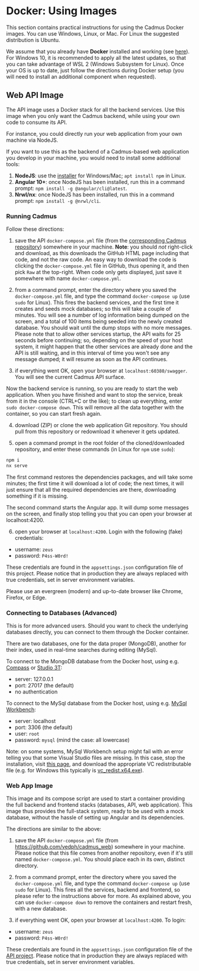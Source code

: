 # Docker: Using Images

This section contains practical instructions for using the Cadmus Docker images. You can use Windows, Linux, or Mac. For Linux the suggested distribution is Ubuntu.

We assume that you already have **Docker** installed and working (see [here](./docker-setup.md)). For Windows 10, it is recommended to apply all the latest updates, so that you can take advantage of WSL 2 (Windows Subsystem for Linux). Once your OS is up to date, just follow the directions during Docker setup (you will need to install an additional component when requested).

## Web API Image

The API image uses a Docker stack for all the backend services. Use this image when you only want the Cadmus backend, while using your own code to consume its API.

For instance, you could directly run your web application from your own machine via NodeJS.

If you want to use this as the backend of a Cadmus-based web application you develop in your machine, you would need to install some additional tools:

1. **NodeJS**: use the [installer](https://nodejs.org/en/download/) for Windows/Mac; `apt install npm` in Linux.
2. **Angular 10+**: once NodeJS has been installed, run this in a command prompt: `npm install -g @angular/cli@latest`.
3. **Nrwl/nx**: once NodeJS has been installed, run this in a command prompt: `npm install -g @nrwl/cli`.

### Running Cadmus

Follow these directions:

1. save the API `docker-compose.yml` file (from the [corresponding Cadmus repository](../README.md#projects_directory)) somewhere in your machine. **Note**: you should _not_ right-click and download, as this downloads the GitHub HTML page including that code, and not the raw code. An easy way to download the code is clicking the `docker-compose.yml` file in GitHub, thus opening it, and then pick `Raw` at the top-right. When code only gets displayed, just save it somewhere with name `docker-compose.yml`.

2. from a command prompt, enter the directory where you saved the `docker-compose.yml` file, and type the command `docker-compose up` (use `sudo` for Linux). This fires the backend services, and the first time it creates and seeds mock databases; so this will take a couple of minutes. You will see a number of log information being dumped on the screen, and a total of 100 items being seeded into the newly created database. You should wait until the dump stops with no more messages. Please note that to allow other services startup, the API waits for 25 seconds before continuing; so, depending on the speed of your host system, it might happen that the other services are already done and the API is still waiting, and in this interval of time you won't see any message dumped; it will resume as soon as the API continues.

3. if everything went OK, open your browser at `localhost:60380/swagger`. You will see the current Cadmus API surface.

Now the backend service is running, so you are ready to start the web application. When you have finished and want to stop the service, break from it in the console (CTRL+C or the like); to clean up everything, enter `sudo docker-compose down`. This will remove all the data together with the container, so you can start fresh again.

4. download (ZIP) or clone the web application Git repository. You should pull from this repository or redownload it whenever it gets updated.

5. open a command prompt in the root folder of the cloned/downloaded repository, and enter these commands (in Linux for `npm` use `sudo`):

```bash
npm i
nx serve
```

The first command restores the dependencies packages, and will take some minutes; the first time it will download a lot of code; the next times, it will just ensure that all the required dependencies are there, downloading something if it is missing.

The second command starts the Angular app. It will dump some messages on the screen, and finally stop telling you that you can open your browser at localhost:4200.

6. open your browser at `localhost:4200`. Login with the following (fake) credentials:

- username: `zeus`
- password: `P4ss-W0rd!`

These credentials are found in the `appsettings.json` configuration file of this project. Please notice that in production they are always replaced with true credentials, set in server environment variables.

Please use an evergreen (modern) and up-to-date browser like Chrome, Firefox, or Edge.

### Connecting to Databases (Advanced)

This is for more advanced users. Should you want to check the underlying databases directly, you can connect to them through the Docker container.

There are two databases, one for the data proper (MongoDB), another for their index, used in real-time searches during editing (MySql).

To connect to the MongoDB database from the Docker host, using e.g. [Compass](https://www.mongodb.com/download-center?jmp=nav#compass>) or [Studio 3T](https://studio3t.com/download/):

- server: 127.0.0.1
- port: 27017 (the default)
- no authentication

To connect to the MySql database from the Docker host, using e.g. [MySql Workbench](https://dev.mysql.com/downloads/workbench/):

- server: localhost
- port: 3306 (the default)
- user: `root`
- password: `mysql` (mind the case: all lowercase)

Note: on some systems, MySql Workbench setup might fail with an error telling you that some Visual Studio files are missing. In this case, stop the installation, visit [this page](https://support.microsoft.com/en-us/help/2977003/the-latest-supported-visual-c-downloads), and download the appropriate VC redistributable file (e.g. for Windows this typically is [vc_redist.x64.exe](https://aka.ms/vs/16/release/vc_redist.x64.exe)).

### Web App Image

This image and its compose script are used to start a container providing the full backend and frontend stacks (databases, API, web application). This image thus provides the full-stack system, ready to be used with a mock database, without the hassle of setting up Angular and its dependencies.

The directions are similar to the above:

1. save the API `docker-compose.yml` file (from <https://github.com/vedph/cadmus_web>) somewhere in your machine. Please notice that this file comes from another repository, even if it's still named `docker-compose.yml`. You should place each in its own, distinct directory.

2. from a command prompt, enter the directory where you saved the `docker-compose.yml` file, and type the command `docker-compose up` (use `sudo` for Linux). This fires all the services, backend and frontend, so please refer to the instructions above for more. As explained above, you can use `docker-compose down` to remove the containers and restart fresh, with a new database.

3. if everything went OK, open your browser at `localhost:4200`. To login:

- username: `zeus`
- password: `P4ss-W0rd!`

These credentials are found in the `appsettings.json` configuration file of the [API project](https://github.com/vedph/cadmus_api). Please notice that in production they are always replaced with true credentials, set in server environment variables.
